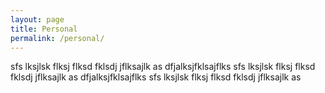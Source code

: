 ```yaml
---
layout: page
title: Personal
permalink: /personal/
---
```


sfs lksjlsk flksj flksd fklsdj
jflksajlk as
dfjalksjfklsajflks
sfs lksjlsk flksj flksd fklsdj
jflksajlk as
dfjalksjfklsajflks
sfs lksjlsk flksj flksd fklsdj
jflksajlk as